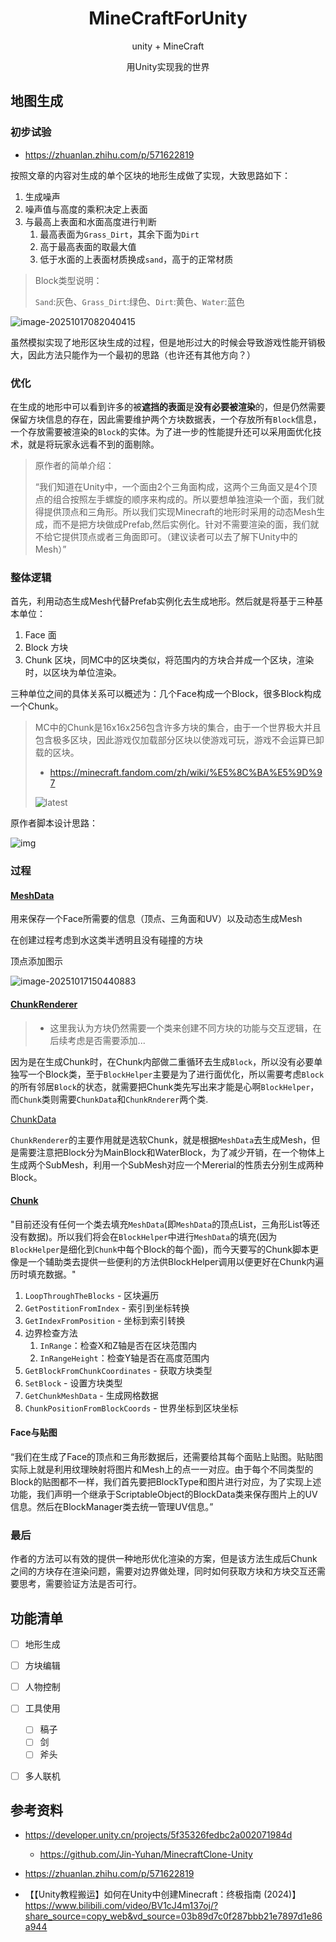 <div align="center">
  <img src="https://upload.wikimedia.org/wikipedia/zh/1/17/Minecraft_explore_landscape.png" alt="">
  <h1>MineCraftForUnity</h1>
  <p>unity + MineCraft </p>
  <p>用Unity实现我的世界 </p>
</div>



## 地图生成

### 初步试验

- https://zhuanlan.zhihu.com/p/571622819

按照文章的内容对生成的单个区块的地形生成做了实现，大致思路如下：

1. 生成噪声
2. 噪声值与高度的乘积决定上表面
3. 与最高上表面和水面高度进行判断
   1. 最高表面为`Grass_Dirt`，其余下面为`Dirt`
   2. 高于最高表面的取最大值
   3. 低于水面的上表面材质换成`sand`，高于的正常材质



> Block类型说明：
>
> ​	`Sand`:灰色、`Grass_Dirt`:绿色、`Dirt`:黄色、`Water`:蓝色

![image-20251017082040415](README/image-20251017082040415.png)

虽然模拟实现了地形区块生成的过程，但是地形过大的时候会导致游戏性能开销极大，因此方法只能作为一个最初的思路（也许还有其他方向？）

### 优化

在生成的地形中可以看到许多的被**遮挡的表面**是**没有必要被渲染**的，但是仍然需要保留方块信息的存在，因此需要维护两个方块数据表，一个存放所有`Block`信息，一个存放需要被渲染的`Block`的实体。为了进一步的性能提升还可以采用面优化技术，就是将玩家永远看不到的面剔除。

> 原作者的简单介绍：
>
> “我们知道在Unity中，一个面由2个三角面构成，这两个三角面又是4个顶点的组合按照左手螺旋的顺序来构成的。所以要想单独渲染一个面，我们就得提供顶点和三角形。所以我们实现Minecraft的地形时采用的动态Mesh生成，而不是把方块做成Prefab,然后实例化。针对不需要渲染的面，我们就不给它提供顶点或者三角面即可。（建议读者可以去了解下Unity中的Mesh）”

### 整体逻辑

首先，利用动态生成Mesh代替Prefab实例化去生成地形。然后就是将基于三种基本单位：

1. Face 面
2. Block 方块
3. Chunk 区块，同MC中的区块类似，将范围内的方块合并成一个区块，渲染时，以区块为单位渲染。

三种单位之间的具体关系可以概述为：几个Face构成一个Block，很多Block构成一个Chunk。

> MC中的Chunk是16x16x256包含许多方块的集合，由于一个世界极大并且包含极多区块，因此游戏仅加载部分区块以使游戏可玩，游戏不会运算已卸载的区块。
>
> - https://minecraft.fandom.com/zh/wiki/%E5%8C%BA%E5%9D%97
>
> ![latest](README/latest.png)

原作者脚本设计思路：

![img](README/v2-fbbe7e11e87dfe49abbabd74270dfaa4_1440w.jpg)

### 过程

#### [MeshData](Assets\Scripts\World\Face\MeshData.cs)

用来保存一个Face所需要的信息（顶点、三角面和UV）以及动态生成Mesh

在创建过程考虑到水这类半透明且没有碰撞的方块



顶点添加图示

![image-20251017150440883](README/image-20251017150440883.png)

#### [ChunkRenderer](Assets\Scripts\World\Chunk\ChunkRenderer.cs)

> - 这里我认为方块仍然需要一个类来创建不同方块的功能与交互逻辑，在后续考虑是否需要添加...

因为是在生成Chunk时，在Chunk内部做二重循环去生成`Block`，所以没有必要单独写一个Block类，至于`BlockHelper`主要是为了进行面优化，所以需要考虑`Block`的所有邻居`Block`的状态，就需要把Chunk类先写出来才能是心啊`BlockHelper`，而`Chunk`类则需要`ChunkData`和`ChunkRnderer`两个类.

[ChunkData](Assets\Scripts\World\Data.cs)

`ChunkRenderer`的主要作用就是选软Chunk，就是根据`MeshData`去生成Mesh，但是需要注意把Block分为MainBlock和WaterBlock，为了减少开销，在一个物体上生成两个SubMesh，利用一个SubMesh对应一个Mererial的性质去分别生成两种Block。



#### [Chunk](Assets\Scripts\World\Chunk\Chunk.cs)

"目前还没有任何一个类去填充`MeshData`(即`MeshData`的顶点List，三角形List等还没有数据)。所以我们将会在`BlockHelper`中进行`MeshData`的填充(因为`BlockHelper`是细化到`Chunk`中每个Block的每个面)，而今天要写的Chunk脚本更像是一个辅助类去提供一些便利的方法供BlockHelper调用以便更好在Chunk内遍历时填充数据。"

1. `LoopThroughTheBlocks` - 区块遍历
2. `GetPostitionFromIndex` - 索引到坐标转换
3. `GetIndexFromPosition` - 坐标到索引转换
4. 边界检查方法
   1. `InRange`：检查X和Z轴是否在区块范围内
   2. `InRangeHeight`：检查Y轴是否在高度范围内
5. `GetBlockFromChunkCoordinates` - 获取方块类型
6. `SetBlock` - 设置方块类型
7. `GetChunkMeshData` - 生成网格数据
8. `ChunkPositionFromBlockCoords` - 世界坐标到区块坐标

#### Face与贴图

“我们在生成了Face的顶点和三角形数据后，还需要给其每个面贴上贴图。贴贴图实际上就是利用纹理映射将图片和Mesh上的点一一对应。由于每个不同类型的Block的贴图都不一样，我们首先要把BlockType和图片进行对应，为了实现上述功能，我们声明一个继承于ScriptableObject的BlockData类来保存图片上的UV信息。然后在BlockManager类去统一管理UV信息。”



### 最后

作者的方法可以有效的提供一种地形优化渲染的方案，但是该方法生成后Chunk之间的方块存在渲染问题，需要对边界做处理，同时如何获取方块和方块交互还需要思考，需要验证方法是否可行。



## 功能清单

- [ ] 地形生成
- [ ] 方块编辑
- [ ] 人物控制
- [ ] 工具使用
  - [ ] 稿子
  - [ ] 剑
  - [ ] 斧头
- [ ] 多人联机



## 参考资料

- https://developer.unity.cn/projects/5f35326fedbc2a002071984d
  - https://github.com/Jin-Yuhan/MinecraftClone-Unity
- https://zhuanlan.zhihu.com/p/571622819

- 【【Unity教程搬运】如何在Unity中创建Minecraft：终极指南 (2024)】 https://www.bilibili.com/video/BV1cJ4m137oj/?share_source=copy_web&vd_source=03b89d7c0f287bbb21e7897d1e86a944
